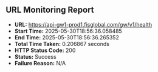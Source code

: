 ## URL Monitoring Report

- **URL:** https://api-gw1-prod1.fisglobal.com/gw/v1/health
- **Start Time:** 2025-05-30T18:56:36.058485
- **End Time:** 2025-05-30T18:56:36.265352
- **Total Time Taken:** 0.206867 seconds
- **HTTP Status Code:** 200
- **Status:** Success
- **Failure Reason:** N/A
